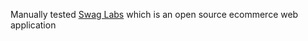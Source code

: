 Manually tested [Swag Labs](https://www.saucedemo.com/v1/index.html) which is an open source ecommerce web application 

